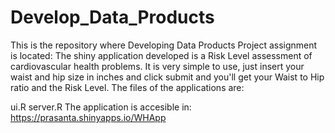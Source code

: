 # Develop_Data_Products
This is the repository where Developing Data Products Project assignment is located: The shiny application developed is a Risk Level assessment of cardiovascular health problems. It is very simple to use, just insert your waist and hip size in inches and click submit and you'll get your Waist to Hip ratio and the Risk Level. The files of the applications are:

ui.R
server.R
The application is accesible in: https://prasanta.shinyapps.io/WHApp
